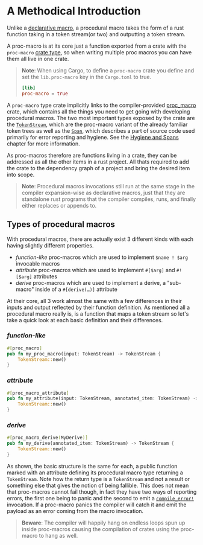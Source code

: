 # A Methodical Introduction

Unlike a [declarative macro](../decl-macros.md), a procedural macro takes the form of a rust function taking in a token stream(or two) and outputting a token stream.

A proc-macro is at its core just a function exported from a crate with the `proc-macro` [crate type](https://doc.rust-lang.org/reference/linkage.html), so when writing multiple proc macros you can have them all live in one crate.

> **Note**: When using Cargo, to define a `proc-macro` crate you define and set the `lib.proc-macro` key in the `Cargo.toml` to true.
> ```toml
> [lib]
> proc-macro = true
> ```

A `proc-macro` type crate implicitly links to the compiler-provided [proc_macro](https://doc.rust-lang.org/proc_macro/index.html) crate, which contains all the things you need to get going with developing procedural macros.
The two most important types exposed by the crate are the [`TokenStream`](https://doc.rust-lang.org/proc_macro/struct.TokenStream.html), which are the proc-macro variant of the already familiar token trees as well as the [`Span`](https://doc.rust-lang.org/proc_macro/struct.Span.html), which describes a part of source code used primarily for error reporting and hygiene. See the [Hygiene and Spans]() chapter for more information.

As proc-macros therefore are functions living in a crate, they can be addressed as all the other items in a rust project.
All thats required to add the crate to the dependency graph of a project and bring the desired item into scope.

> **Note**: Procedural macros invocations still run at the same stage in the compiler expansion-wise as declarative macros, just that they are standalone rust programs that the compiler compiles, runs, and finally either replaces or appends to.


## Types of procedural macros

With procedural macros, there are actually exist 3 different kinds with each having slightly different properties.
- *function-like* proc-macros which are used to implement `$name ! $arg` invocable macros
- *attribute* proc-macros which are used to implement `#[$arg]` and `#![$arg]` attributes
- *derive* proc-macros which are used to implement a derive, a "sub-macro" inside of a `#[derive(…)]` attribute

At their core, all 3 work almost the same with a few differences in their inputs and output reflected by their function definition.
As mentioned all a procedural macro really is, is a function that maps a token stream so let's take a quick look at each basic definition and their differences.

### *function-like*
```rs
#[proc_macro]
pub fn my_proc_macro(input: TokenStream) -> TokenStream {
    TokenStream::new()
}
```

### *attribute*
```rs
#[proc_macro_attribute]
pub fn my_attribute(input: TokenStream, annotated_item: TokenStream) -> TokenStream {
    TokenStream::new()
}
```

### *derive*
```rs
#[proc_macro_derive(MyDerive)]
pub fn my_derive(annotated_item: TokenStream) -> TokenStream {
    TokenStream::new()
}
```

As shown, the basic structure is the same for each, a public function marked with an attribute defining its procedural macro type returning a `TokenStream`.
Note how the return type is a `TokenStream` and not a result or something else that gives the notion of being fallible.
This does not mean that proc-macros cannot fail though, in fact they have two ways of reporting errors, the first one being to panic and the second to emit a [`compile_error!`](https://doc.rust-lang.org/std/macro.compile_error.html) invocation.
If a proc-macro panics the compiler will catch it and emit the payload as an error coming from the macro invocation.

> **Beware**: The compiler will happily hang on endless loops spun up inside proc-macros causing the compilation of crates using the proc-macro to hang as well.
